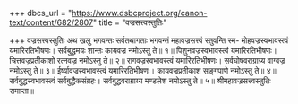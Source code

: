 +++
dbcs_url = "https://www.dsbcproject.org/canon-text/content/682/2807"
title = "वज्रसत्त्वस्तुतिः"

+++
वज्रसत्त्वस्तुतिः
अथ खलु भगवन्तः सर्वतथागताः भगवन्तं महावज्रसत्त्वं स्तुवन्ति स्म-
मोहवज्रस्वभावस्त्वं यमारिरतिभीषणः। 
सर्वबुद्धमयः शान्तः कायवज्र नमोऽस्तु ते॥ १॥
पिशुनवज्रस्वभावस्त्वं यमारिरतिभीषणः। 
चित्तवज्रप्रतीकाशो रत्नवज्र नमोऽस्तु ते॥ २॥
रागवज्रस्वभावस्त्वं यमारिरतिभीषणः। 
सर्वघोषवराग्राग्र्य वाग्वज्र नमोऽस्तु ते॥ ३॥
ईर्ष्यावज्रस्वभावस्त्वं यमारिरतिभीषणः। 
कायवज्रप्रतीकाश सङ्गपाणे नमोऽस्तु ते॥ ४॥
सर्वबुद्धस्वभावस्त्वं सर्वबुद्धैकसंग्रहः। 
सर्वबुद्धवराग्राग्र्य मण्डलेश नमोऽस्तु ते॥ ५॥
श्रीमहावज्रसत्त्वस्तुतिः समाप्ता॥
